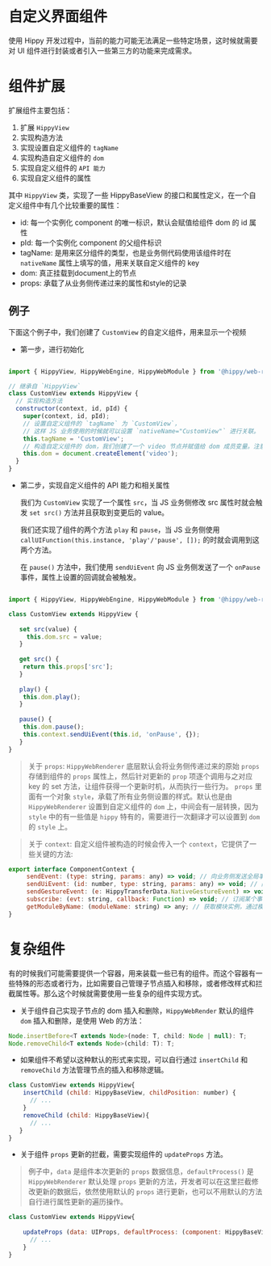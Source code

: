 # 自定义界面组件

使用 Hippy 开发过程中，当前的能力可能无法满足一些特定场景，这时候就需要对 UI 组件进行封装或者引入一些第三方的功能来完成需求。

# 组件扩展

扩展组件主要包括：

1. 扩展 `HippyView`
2. 实现构造方法
3. 实现设置自定义组件的 `tagName`
4. 实现构造自定义组件的 `dom`
5. 实现自定义组件的 `API 能力`
6. 实现自定义组件的属性

其中 `HippyView` 类，实现了一些 HippyBaseView 的接口和属性定义，在一个自定义组件中有几个比较重要的属性：

* id: 每一个实例化 component 的唯一标识，默认会赋值给组件 dom 的 id 属性
* pId: 每一个实例化 component 的父组件标识
* tagName: 是用来区分组件的类型，也是业务侧代码使用该组件时在 `nativeName` 属性上填写的值，用来关联自定义组件的 key
* dom: 真正挂载到document上的节点
* props: 承载了从业务侧传递过来的属性和style的记录

## 例子

下面这个例子中，我们创建了 `CustomView` 的自定义组件，用来显示一个视频

* 第一步，进行初始化

```javascript

import { HippyView, HippyWebEngine, HippyWebModule } from '@hippy/web-renderer';

// 继承自 `HippyView`
class CustomView extends HippyView {
  // 实现构造方法
  constructor(context, id, pId) {
    super(context, id, pId);
    // 设置自定义组件的 `tagName` 为 `CustomView`，
    // 这样 JS 业务使用的时候就可以设置 `nativeName="CustomView"` 进行关联。
    this.tagName = 'CustomView';
    // 构造自定义组件的 dom，我们创建了一个 video 节点并赋值给 dom 成员变量。注意 dom 成员变量在构造方法结束前一定要设置上
    this.dom = document.createElement('video'); 
  }
}

```

* 第二步，实现自定义组件的 API 能力和相关属性

    我们为 `CustomView` 实现了一个属性 `src`，当 JS 业务侧修改 src 属性时就会触发 `set src()` 方法并且获取到变更后的 value。 
  
    我们还实现了组件的两个方法 `play` 和 `pause`，当 JS 业务侧使用 `callUIFunction(this.instance, 'play'/'pause', []);` 的时就会调用到这两个方法。

    在 `pause()` 方法中，我们使用 `sendUiEvent` 向 JS 业务侧发送了一个 `onPause` 事件，属性上设置的回调就会被触发。

```javascript

import { HippyView, HippyWebEngine, HippyWebModule } from '@hippy/web-renderer';

class CustomView extends HippyView {
  
   set src(value) {
     this.dom.src = value;
   } 
   
   get src() {
    return this.props['src'];
   }
    
   play() {
    this.dom.play();
   }
   
   pause() {
    this.dom.pause();
    this.context.sendUiEvent(this.id, 'onPause', {});
   }
}

```

> 关于 `props`: `HippyWebRenderer` 底层默认会将业务侧传递过来的原始 `props` 存储到组件的 `props` 属性上，然后针对更新的 `prop` 项逐个调用与之对应 key 的 set 方法，让组件获得一个更新时机，从而执行一些行为。 `props` 里面有一个对象 `style`，承载了所有业务侧设置的样式。默认也是由 `HippyWebRenderer` 设置到自定义组件的 `dom` 上，中间会有一层转换，因为`style` 中的有一些值是 `hippy` 特有的，需要进行一次翻译才可以设置到 `dom` 的 `style` 上。

> 关于 `context`: 自定义组件被构造的时候会传入一个 `context`，它提供了一些关键的方法:

```javascript
export interface ComponentContext {
     sendEvent: (type: string, params: any) => void; // 向业务侧发送全局事件
     sendUiEvent: (id: number, type: string, params: any) => void; // 向某个组件实例发送事件
     sendGestureEvent: (e: HippyTransferData.NativeGestureEvent) => void; // 发送手势事件
     subscribe: (evt: string, callback: Function) => void; // 订阅某个事件
     getModuleByName: (moduleName: string) => any; // 获取模块实例，通过模块名
}
```


# 复杂组件

有的时候我们可能需要提供一个容器，用来装载一些已有的组件。而这个容器有一些特殊的形态或者行为，比如需要自己管理子节点插入和移除，或者修改样式和拦截属性等。那么这个时候就需要使用一些复杂的组件实现方式。

* 关于组件自己实现子节点的 dom 插入和删除，`HippyWebRender` 默认的组件 `dom` 插入和删除，是使用 Web 的方法：

```javascript
Node.insertBefore<T extends Node>(node: T, child: Node | null): T;
Node.removeChild<T extends Node>(child: T): T;
```

* 如果组件不希望以这种默认的形式来实现，可以自行通过 `insertChild` 和 `removeChild` 方法管理节点的插入和移除逻辑。

```javascript
class CustomView extends HippyView{
    insertChild (child: HippyBaseView, childPosition: number) {
      // ...
    }
    removeChild (child: HippyBaseView){
      // ...
   }
}
```

* 关于组件 `props` 更新的拦截，需要实现组件的 `updateProps` 方法。

> 例子中，`data` 是组件本次更新的 `props` 数据信息，`defaultProcess()` 是 `HippyWebRenderer` 默认处理 `props` 更新的方法，开发者可以在这里拦截修改更新的数据后，依然使用默认的 `props` 进行更新，也可以不用默认的方法自行进行属性更新的遍历操作。

```javascript
class CustomView extends HippyView{
    
    updateProps (data: UIProps, defaultProcess: (component: HippyBaseView, data: UIProps) => void) {
      // ...
    }
}
```
